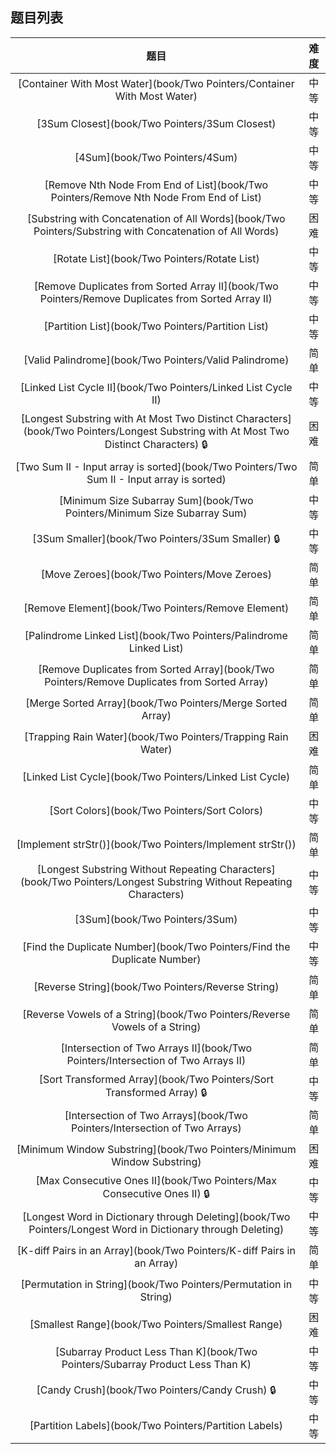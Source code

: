 ## 题目列表  
| 题目 | 难度 |  
|:---:|:---:|  
| [Container With Most Water](book/Two Pointers/Container With Most Water) | 中等 |   
| [3Sum Closest](book/Two Pointers/3Sum Closest) | 中等 |   
| [4Sum](book/Two Pointers/4Sum) | 中等 |   
| [Remove Nth Node From End of List](book/Two Pointers/Remove Nth Node From End of List) | 中等 |   
| [Substring with Concatenation of All Words](book/Two Pointers/Substring with Concatenation of All Words) | 困难 |   
| [Rotate List](book/Two Pointers/Rotate List) | 中等 |   
| [Remove Duplicates from Sorted Array II](book/Two Pointers/Remove Duplicates from Sorted Array II) | 中等 |   
| [Partition List](book/Two Pointers/Partition List) | 中等 |   
| [Valid Palindrome](book/Two Pointers/Valid Palindrome) | 简单 |   
| [Linked List Cycle II](book/Two Pointers/Linked List Cycle II) | 中等 |   
| [Longest Substring with At Most Two Distinct Characters](book/Two Pointers/Longest Substring with At Most Two Distinct Characters) :lock: | 困难 |   
| [Two Sum II - Input array is sorted](book/Two Pointers/Two Sum II - Input array is sorted) | 简单 |   
| [Minimum Size Subarray Sum](book/Two Pointers/Minimum Size Subarray Sum) | 中等 |   
| [3Sum Smaller](book/Two Pointers/3Sum Smaller) :lock: | 中等 |   
| [Move Zeroes](book/Two Pointers/Move Zeroes) | 简单 |   
| [Remove Element](book/Two Pointers/Remove Element) | 简单 |   
| [Palindrome Linked List](book/Two Pointers/Palindrome Linked List) | 简单 |   
| [Remove Duplicates from Sorted Array](book/Two Pointers/Remove Duplicates from Sorted Array) | 简单 |   
| [Merge Sorted Array](book/Two Pointers/Merge Sorted Array) | 简单 |   
| [Trapping Rain Water](book/Two Pointers/Trapping Rain Water) | 困难 |   
| [Linked List Cycle](book/Two Pointers/Linked List Cycle) | 简单 |   
| [Sort Colors](book/Two Pointers/Sort Colors) | 中等 |   
| [Implement strStr()](book/Two Pointers/Implement strStr()) | 简单 |   
| [Longest Substring Without Repeating Characters](book/Two Pointers/Longest Substring Without Repeating Characters) | 中等 |   
| [3Sum](book/Two Pointers/3Sum) | 中等 |   
| [Find the Duplicate Number](book/Two Pointers/Find the Duplicate Number) | 中等 |   
| [Reverse String](book/Two Pointers/Reverse String) | 简单 |   
| [Reverse Vowels of a String](book/Two Pointers/Reverse Vowels of a String) | 简单 |   
| [Intersection of Two Arrays II](book/Two Pointers/Intersection of Two Arrays II) | 简单 |   
| [Sort Transformed Array](book/Two Pointers/Sort Transformed Array) :lock: | 中等 |   
| [Intersection of Two Arrays](book/Two Pointers/Intersection of Two Arrays) | 简单 |   
| [Minimum Window Substring](book/Two Pointers/Minimum Window Substring) | 困难 |   
| [Max Consecutive Ones II](book/Two Pointers/Max Consecutive Ones II) :lock: | 中等 |   
| [Longest Word in Dictionary through Deleting](book/Two Pointers/Longest Word in Dictionary through Deleting) | 中等 |   
| [K-diff Pairs in an Array](book/Two Pointers/K-diff Pairs in an Array) | 简单 |   
| [Permutation in String](book/Two Pointers/Permutation in String) | 中等 |   
| [Smallest Range](book/Two Pointers/Smallest Range) | 困难 |   
| [Subarray Product Less Than K](book/Two Pointers/Subarray Product Less Than K) | 中等 |   
| [Candy Crush](book/Two Pointers/Candy Crush) :lock: | 中等 |   
| [Partition Labels](book/Two Pointers/Partition Labels) | 中等 |   
